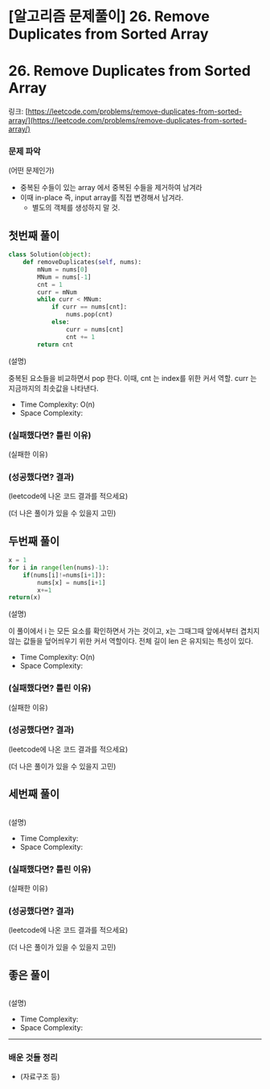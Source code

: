 # [알고리즘 문제풀이] 26. Remove Duplicates from Sorted Array

# 26. Remove Duplicates from Sorted Array

링크: [https://leetcode.com/problems/remove-duplicates-from-sorted-array/](https://leetcode.com/problems/remove-duplicates-from-sorted-array/)

### 문제 파악

(어떤 문제인가)

- 중복된 수들이 있는 array 에서 중복된 수들을 제거하여 남겨라
- 이때 in-place 즉, input array를 직접 변경해서 남겨라.
    - 별도의 객체를 생성하지 말 것.

## 첫번째 풀이

```python
class Solution(object):
    def removeDuplicates(self, nums):
        mNum = nums[0]
        MNum = nums[-1]
        cnt = 1
        curr = mNum
        while curr < MNum:
            if curr == nums[cnt]:
                nums.pop(cnt)
            else:
                curr = nums[cnt]
                cnt += 1
        return cnt
```

(설명)

중복된 요소들을 비교하면서 pop 한다. 이때, cnt 는 index를 위한 커서 역할. curr 는 지금까지의 최솟값을 나타낸다.

- Time Complexity: O(n)
- Space Complexity:

### (실패했다면? 틀린 이유)

 (실패한 이유)

### (성공했다면? 결과)

(leetcode에 나온 코드 결과를 적으세요)

(더 나은 풀이가 있을 수 있을지 고민)

## 두번째 풀이

```python
x = 1
for i in range(len(nums)-1):
	if(nums[i]!=nums[i+1]):
		nums[x] = nums[i+1]
		x+=1
return(x)
```

(설명)

이 풀이에서 i 는 모든 요소를 확인하면서 가는 것이고, x는 그때그때 앞에서부터 겹치지 않는 값들을 덮어씌우기 위한 커서 역할이다. 전체 길이 len 은 유지되는 특성이 있다.

- Time Complexity: O(n)
- Space Complexity:

### (실패했다면? 틀린 이유)

 (실패한 이유)

### (성공했다면? 결과)

(leetcode에 나온 코드 결과를 적으세요)

(더 나은 풀이가 있을 수 있을지 고민)

## 세번째 풀이

```jsx

```

(설명)

- Time Complexity:
- Space Complexity:

### (실패했다면? 틀린 이유)

 (실패한 이유)

### (성공했다면? 결과)

(leetcode에 나온 코드 결과를 적으세요)

(더 나은 풀이가 있을 수 있을지 고민)

## 좋은 풀이

```jsx

```

(설명)

- Time Complexity:
- Space Complexity:

---

### 배운 것들 정리

- (자료구조 등)